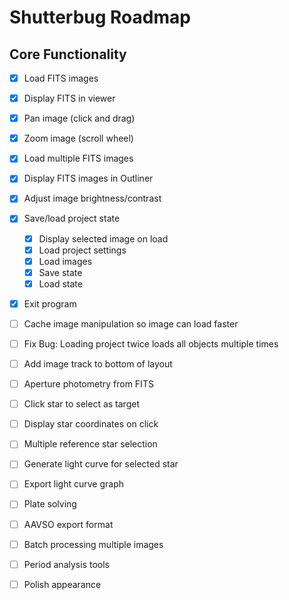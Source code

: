 # Shutterbug Roadmap

## Core Functionality
- [x] Load FITS images
- [x] Display FITS in viewer
- [x] Pan image (click and drag)
- [x] Zoom image (scroll wheel)
- [x] Load multiple FITS images
- [x] Display FITS images in Outliner
- [x] Adjust image brightness/contrast
- [x] Save/load project state
    - [x] Display selected image on load
    - [x] Load project settings
    - [x] Load images
    - [x] Save state
    - [x] Load state
- [x] Exit program
- [ ] Cache image manipulation so image can load faster
- [ ] Fix Bug: Loading project twice loads all objects multiple times
- [ ] Add image track to bottom of layout
- [ ] Aperture photometry from FITS
- [ ] Click star to select as target
- [ ] Display star coordinates on click
- [ ] Multiple reference star selection
- [ ] Generate light curve for selected star
- [ ] Export light curve graph
- [ ] Plate solving
- [ ] AAVSO export format
- [ ] Batch processing multiple images
- [ ] Period analysis tools
- [ ] Polish appearance

